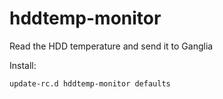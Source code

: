 hddtemp-monitor
===============

Read the HDD temperature and send it to Ganglia

Install:
	
	update-rc.d hddtemp-monitor defaults 
